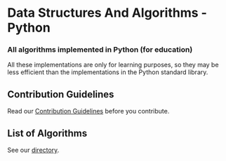 # Data Structures And Algorithms - Python

### All algorithms implemented in Python (for education)

All these implementations are only for learning purposes, so they may be less efficient than the implementations in the Python standard library.

## Contribution Guidelines

Read our [Contribution Guidelines](CONTRIBUTING.md) before you contribute.

## List of Algorithms

See our [directory](DIRECTORY.md).
